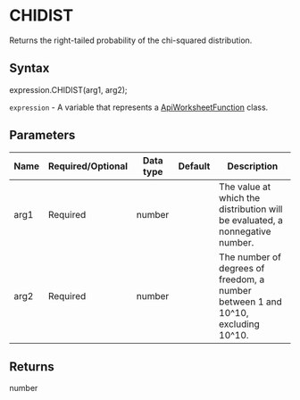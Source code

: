 # CHIDIST

Returns the right-tailed probability of the chi-squared distribution.

## Syntax

expression.CHIDIST(arg1, arg2);

`expression` - A variable that represents a [ApiWorksheetFunction](../ApiWorksheetFunction.md) class.

## Parameters

| **Name** | **Required/Optional** | **Data type** | **Default** | **Description** |
| ------------- | ------------- | ------------- | ------------- | ------------- |
| arg1 | Required | number |  | The value at which the distribution will be evaluated, a nonnegative number. |
| arg2 | Required | number |  | The number of degrees of freedom, a number between 1 and 10^10, excluding 10^10. |

## Returns

number